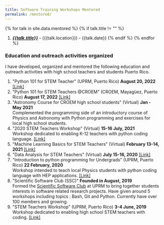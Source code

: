 ```yaml
--- 
title: Software Training Workshops Mentored
permalink: /mentored/
---
```




{% for talk in site.data.mentored %}
{% if talk.title != "" %}
1. [*__{{talk.title}}__*]({{talk.url}}) - ({{talk.location}}) - {{talk.date}} 
{% endif %}
{% endfor %}


### Education and outreach activities organized

I have developed, organized and mentored the following education and outreach activities with high school teachers and students Puerto Rico.

1.  "Python 101 for STEM Teacher" (UPRM, Puerto Rico) **August 20, 2022** [\[Link\]](https://indico.cern.ch/event/1180502/)
2.  "Python 101 for STEM Teachers @CROEM" (CROEM, Mayagüez, Puerto Rico) **August 17, 2022** [\[Link\]](https://indico.cern.ch/event/1188757/)
3.  "Astronomy Course for CROEM high school students" (Virtual) **Jan - May 2021**  
    Complemented the programming side of an introductory course of Physics and Astronomy with Python programming and exercises for local high school students.
4.  "2020 STEM Teachers Workshop" (Virtual) **15-16 July, 2021**  
    Workshop dedicated to enabling K-12 teachers with python coding language. [\[Link\]](https://indico.cern.ch/event/860466/)
5.  "Machine Learning Basics for STEM Teachers" (Virtual) **February 13-14, 2021** [\[Link\]](https://indico.cern.ch/event/998732/)
6.  "Data Analysis for STEM Teachers" (Virtual) **July 15-16, 2020** [\[Link\]](https://indico.cern.ch/event/927162/)
7.  "Introduction to python programming for Undergrads" (UPRM, Puerto Rico) **22 February, 2020**  
    Workshop intended to teach local Physics students with python coding language with HEP applications. [\[Link\]](https://indico.cern.ch/event/891702/timetable/?view=standard)
8.  "Scientific Software Club (SSC)" **Founded in August, 2019**  
    Formed the [Scientific Software Club](https://sites.google.com/upr.edu/ssc-uprm/home?authuser=0) at UPRM to bring together students interests in software related research projects. Have given around 5 workshops including topics : Bash, Git and Python. Currently have over 100 members and growing.
9.  "STEM Teachers Workshop" (UPRM, Puerto Rico) **3-4 June, 2019**  
    Workshop dedicated to enabling high school STEM teachers with coding. [\[Link\]](https://indico.cern.ch/event/817539/)
